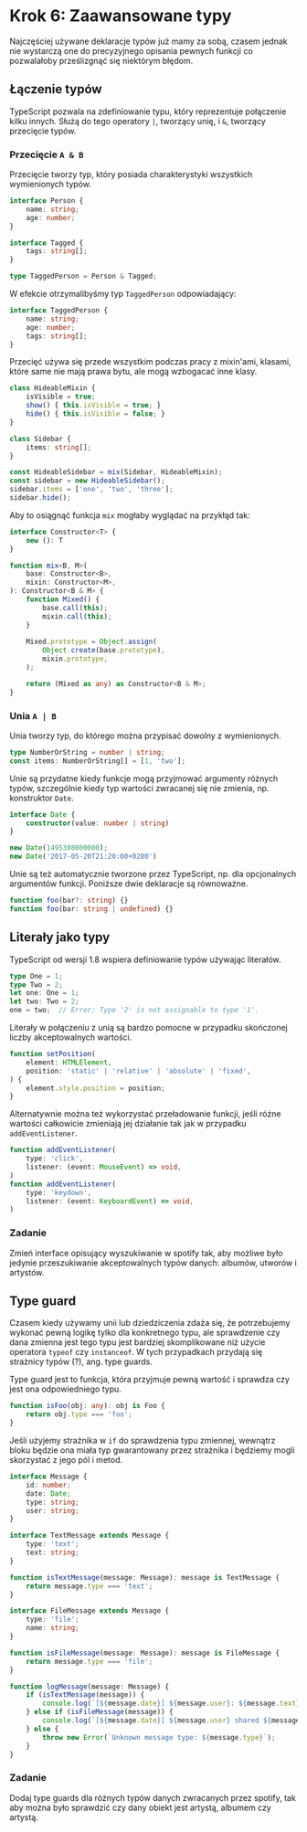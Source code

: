 # Krok 6: Zaawansowane typy

Najczęściej używane deklaracje typów już mamy za sobą, czasem jednak
nie wystarczą one do precyzyjnego opisania pewnych funkcji co
pozwalałoby prześlizgnąć się niektórym błędom. 

## Łączenie typów

TypeScript pozwala na zdefiniowanie typu, który reprezentuje połączenie
kilku innych. Służą do tego operatory `|`, tworzący unię, i `&`, tworzący
przecięcie typów.

### Przecięcie `A & B`

Przecięcie tworzy typ, który posiada charakterystyki wszystkich
wymienionych typów.

```ts
interface Person {
    name: string;
    age: number;
}

interface Tagged {
    tags: string[];
}

type TaggedPerson = Person & Tagged;
```

W efekcie otrzymalibyśmy typ `TaggedPerson` odpowiadający:

```ts
interface TaggedPerson {
    name: string;
    age: number;
    tags: string[];
}
```

Przecięć używa się przede wszystkim podczas pracy z mixin'ami, klasami,
które same nie mają prawa bytu, ale mogą wzbogacać inne klasy.

```ts
class HideableMixin {
    isVisible = true;
    show() { this.isVisible = true; }
    hide() { this.isVisible = false; }
}

class Sidebar { 
    items: string[];
}

const HideableSidebar = mix(Sidebar, HideableMixin);
const sidebar = new HideableSidebar();
sidebar.items = ['one', 'two', 'three'];
sidebar.hide();
```

Aby to osiągnąć funkcja `mix` mogłaby wyglądać na przykłąd tak:

```ts
interface Constructor<T> {
    new (): T
}

function mix<B, M>(
    base: Constructor<B>, 
    mixin: Constructor<M>,
): Constructor<B & M> {
    function Mixed() {
        base.call(this);
        mixin.call(this);
    }
    
    Mixed.prototype = Object.assign(
        Object.create(base.prototype),
        mixin.prototype,
    );

    return (Mixed as any) as Constructor<B & M>;
}
```

### Unia `A | B`

Unia tworzy typ, do którego można przypisać dowolny z wymienionych.

```ts
type NumberOrString = number | string;
const items: NumberOrString[] = [1, 'two'];
```

Unie są przydatne kiedy funkcje mogą przyjmować argumenty różnych typów, 
szczególnie kiedy typ wartości zwracanej się nie zmienia, np. konstruktor `Date`.

```ts
interface Date {
    constructor(value: number | string)
}

new Date(1495308000000);
new Date('2017-05-20T21:20:00+0200')
```

Unie są też automatycznie tworzone przez TypeScript, np. dla opcjonalnych
argumentów funkcji. Poniższe dwie deklaracje są równoważne.

```ts
function foo(bar?: string) {}
function foo(bar: string | undefined) {}
```

## Literały jako typy

TypeScript od wersji 1.8 wspiera definiowanie typów używając literałów.

```ts
type One = 1;
type Two = 2;
let one: One = 1;
let two: Two = 2;
one = two;  // Error: Type '2' is not assignable to type '1'.
```

Literały w połączeniu z unią są bardzo pomocne w przypadku skończonej
liczby akceptowalnych wartości.

```ts
function setPosition(
    element: HTMLElement, 
    position: 'static' | 'relative' | 'absolute' | 'fixed',
) {
    element.style.position = position;
}
```

Alternatywnie można też wykorzystać przeładowanie funkcji, jeśli różne
wartości całkowicie zmieniają jej działanie tak jak w przypadku
`addEventListener`.

```ts
function addEventListener(
    type: 'click', 
    listener: (event: MouseEvent) => void,
)
function addEventListener(
    type: 'keydown',
    listener: (event: KeyboardEvent) => void,
)
```

### Zadanie

Zmień interface opisujący wyszukiwanie w spotify tak, aby możliwe było
jedynie przeszukiwanie akceptowalnych typów danych: albumów, utworów
i artystów.

## Type guard

Czasem kiedy używamy unii lub dziedziczenia zdaża się, że potrzebujemy
wykonać pewną logikę tylko dla konkretnego typu, ale sprawdzenie czy
dana zmienna jest tego typu jest bardziej skomplikowane niż użycie operatora
`typeof` czy `instanceof`. W tych przypadkach przydają się strażnicy typów (?), 
ang. type guards.

Type guard jest to funkcja, która przyjmuje pewną wartość i sprawdza czy
jest ona odpowiedniego typu.

```ts
function isFoo(obj: any): obj is Foo {
    return obj.type === 'foo';
}
```

Jeśli użyjemy strażnika w `if` do sprawdzenia typu zmiennej, wewnątrz bloku
będzie ona miała typ gwarantowany przez strażnika i będziemy mogli skorzystać 
z jego pól i metod.

```ts
interface Message {
    id: number;
    date: Date;
    type: string;
    user: string;
}

interface TextMessage extends Message {
    type: 'text';
    text: string;
}

function isTextMessage(message: Message): message is TextMessage {
    return message.type === 'text';
}

interface FileMessage extends Message {
    type: 'file';
    name: string;
}

function isFileMessage(message: Message): message is FileMessage {
    return message.type === 'file';
}

function logMessage(message: Message) {
    if (isTextMessage(message)) {
        console.log(`[${message.date}] ${message.user}: ${message.text}`);
    } else if (isFileMessage(message)) {
        console.log(`[${message.date}] ${message.user} shared ${message.name}`);
    } else {
        throw new Error(`Unknown message type: ${message.type}`);
    }
}
```

### Zadanie

Dodaj type guards dla różnych typów danych zwracanych przez spotify, tak
aby można było sprawdzić czy dany obiekt jest artystą, albumem czy artystą.
